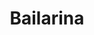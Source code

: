 ---
title: Bailarina
date: 
draft: false

# descripcion
description : Bailarina

materials: Plata 925

color: Plateado

dimensions: 1,5cm x 1,8cm

code: 02-13-0126

type: "Dijes"

categories: []

price: $2.390,00

# Images
# first image will be shown in the product page
images:
  # - image: "images/path_to_image"
  # La ubicacion de las imagenes es imagenes/Dijes/Dijes.Microcubic/02-13-0126-bailarina
  - image: "./images/dijes/microcubic/02-13-0126-bailarina_a.JPG"
  - image: "./images/dijes/microcubic/02-13-0126-bailarina_b.JPG"
---